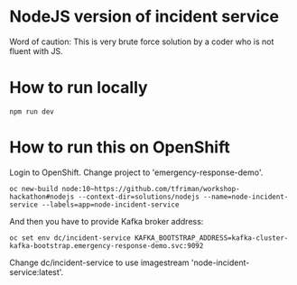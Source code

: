 # NodeJS version of incident service

Word of caution: This is very brute force solution by a coder who is not fluent with JS. 

# How to run locally

`npm run dev`

# How to run this on OpenShift

Login to OpenShift. Change project to 'emergency-response-demo'.

````shell script
oc new-build node:10~https://github.com/tfriman/workshop-hackathon#nodejs --context-dir=solutions/nodejs --name=node-incident-service --labels=app=node-incident-service
````

And then you have to provide Kafka broker address:
````shell script
oc set env dc/incident-service KAFKA_BOOTSTRAP_ADDRESS=kafka-cluster-kafka-bootstrap.emergency-response-demo.svc:9092
````

Change dc/incident-service to use imagestream 'node-incident-service:latest'.

